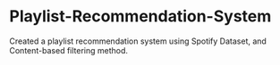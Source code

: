 # Playlist-Recommendation-System
Created a playlist recommendation system using Spotify Dataset, and Content-based filtering method.

